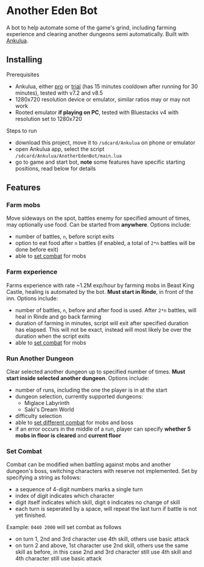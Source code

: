 # Another Eden Bot

A bot to help automate some of the game's grind, including farming experience and clearing another dungeons semi automatically. Built with [Ankulua](http://ankulua.boards.net/thread/181/api-quick-reference). 

## Installing

Prerequisites

- Ankulua, either [pro](http://ankulua.boards.net/thread/204/ankulua-pro2) or [trial](http://ankulua.boards.net/thread/1395/free-ankulua-trial-apk-download) (has 15 minutes cooldown after running for 30 minutes), tested with v7.2 and v8.5
- 1280x720 resolution device or emulator, similar ratios may or may not work
- Rooted emulator **if playing on PC**, tested with Bluestacks v4 with resolution set to 1280x720

Steps to run

- download this project, move it to `/sdcard/Ankulua` on phone or emulator
- open Ankulua app, select the script `/sdcard/Ankulua/AnotherEdenBot/main.lua`
- go to game and start bot, **note** some features have specific starting positions, read below for details

## Features

### Farm mobs

Move sideways on the spot, battles enemy for specified amount of times, may optionally use food. Can be started from **anywhere**. Options include:

- number of battles, `n`, before script exits
- option to eat food after `n` battles (if enabled, a total of `2*n` battles will be done before exit)
- able to [set combat](#set-combat) for mobs

### Farm experience

Farms experience with rate ~1.2M exp/hour by farming mobs in Beast King Castle, healing is automated by the bot. **Must start in Rinde**, in front of the inn. Options include:

- number of battles, `n`, before and after food is used. After `2*n` battles, will heal in Rinde and go back farming
- duration of farming in minutes, script will exit after specified duration has elapsed. This will not be exact, instead will most likely be over the duration when the script exits
- able to [set combat](#set-combat) for mobs

### Run Another Dungeon

Clear selected another dungeon up to specified number of times. **Must start inside selected another dungeon**. Options include:

- number of runs, including the one the player is in at the start
- dungeon selection, currently supported dungeons:
  -  Miglace Labyrinth
  -  Saki's Dream World
- difficulty selection
- able to [set different combat](#set-combat) for mobs and boss
- if an error occurs in the middle of a run, player can specify **whether 5 mobs in floor is cleared** and **current floor**

### Set Combat

Combat can be modified when battling against mobs and another dungeon's boss, switching characters with reserve not implemented. Set by specifying a string as follows: 

- a sequence of 4-digit numbers marks a single turn
- index of digit indicates which character
- digit itself indicates which skill, digit `0` indicates no change of skill
- each turn is seperated by a space, will repeat the last turn if battle is not yet finished.

Example: `0440 2000` will set combat as follows

- on turn 1, 2nd and 3rd character use 4th skill, others use basic attack
- on turn 2 and above, 1st character use 2nd skill, others use the same skill as before, in this case 2nd and 3rd character still use 4th skill and 4th character still use basic attack
